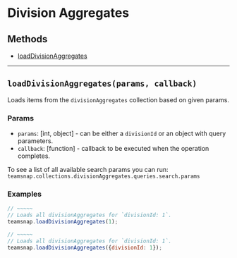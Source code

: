 # Division Aggregates

## Methods

- [loadDivisionAggregates](#loadDivisionAggregates)


---
<a id="loadDivisionAggregates"></a>
## `loadDivisionAggregates(params, callback)`
Loads items from the `divisionAggregates` collection based on given params.

### Params
* `params`: [int, object] - can be either a `divisionId` or an object with query parameters.
* `callback`: [function] - callback to be executed when the operation completes.

To see a list of all available search params you can run:
`teamsnap.collections.divisionAggregates.queries.search.params`

### Examples
```javascript
// ~~~~~
// Loads all divisionAggregates for `divisionId: 1`.
teamsnap.loadDivisionAggregates(1);

// ~~~~~
// Loads all divisionAggregates for `divisionId: 1`.
teamsnap.loadDivisionAggregates({divisionId: 1});
```
